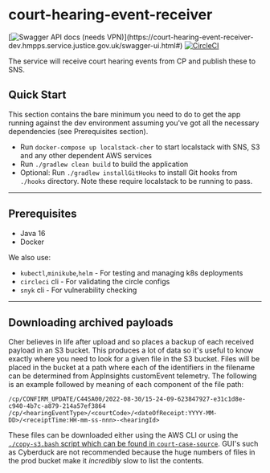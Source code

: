 # court-hearing-event-receiver
[![Swagger API docs (needs VPN)](https://img.shields.io/badge/API_docs_(needs_VPN)-view-85EA2D.svg?logo=swagger)](https://court-hearing-event-receiver-dev.hmpps.service.justice.gov.uk/swagger-ui.html#)
[![CircleCI](https://circleci.com/gh/ministryofjustice/court-hearing-event-receiver.svg?style=svg)](https://circleci.com/gh/ministryofjustice/court-hearing-event-receiver)

The service will receive court hearing events from CP and publish these to SNS.

## Quick Start
This section contains the bare minimum you need to do to get the app running against the dev environment assuming you've got all the necessary dependencies (see Prerequisites section).
- Run `docker-compose up localstack-cher` to start  localstack with SNS, S3 and any other dependent AWS services
- Run `./gradlew clean build` to build the application
- Optional: Run `./gradlew installGitHooks` to install Git hooks from `./hooks` directory. Note these require localstack to be running to pass.

---

## Prerequisites
- Java 16
- Docker

We also use:
- `kubectl`,`minikube`,`helm` - For testing and managing k8s deployments
- `circleci` cli - For validating the circle configs
- `snyk` cli - For vulnerability checking

---

## Downloading archived payloads

Cher believes in life after upload and so places a backup of each received payload in an S3 bucket. This produces a lot of data so it's useful to know exactly where you need to look for a given file in the S3 bucket. Files will be placed in the bucket at a path where each of the identifiers in the filename can be determined from AppInsights customEvent telemetry. The following is an example followed by meaning of each component of the file path:

```
/cp/CONFIRM_UPDATE/C44SA00/2022-08-30/15-24-09-623847927-e31c1d8e-c940-4b7c-a879-214a57ef3864
/cp/<hearingEventType>/<courtCode>/<dateOfReceipt:YYYY-MM-DD>/<receiptTime:HH-mm-ss-nnn>-<hearingId>
```

These files can be downloaded either using the AWS CLI or using the [`./copy-s3.bash` script which can be found in `court-case-source`](https://github.com/ministryofjustice/court-case-source/blob/main/copy-s3.bash). GUI's such as Cyberduck are not recommended because the huge numbers of files in the prod bucket make it *incredibly* slow to list the contents.
